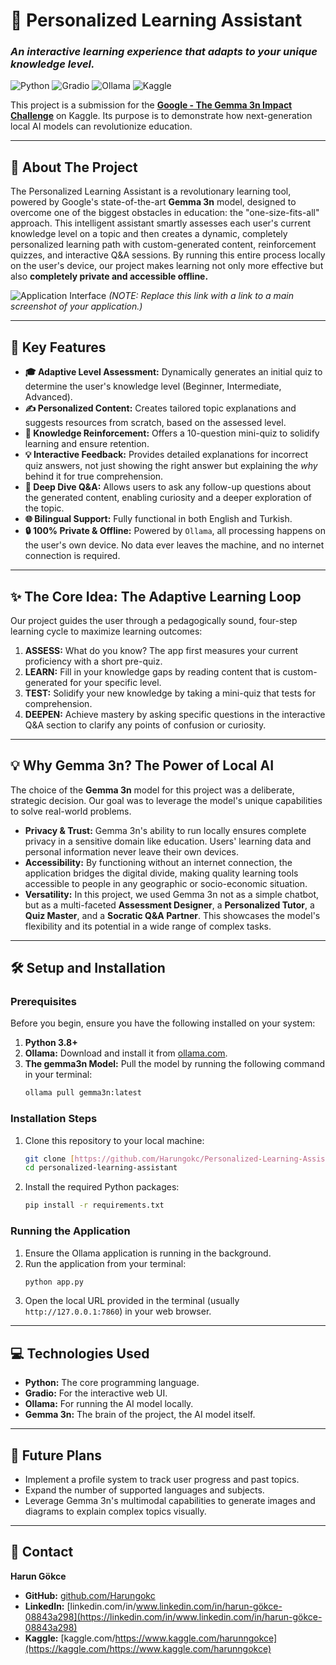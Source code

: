 # 🧠 Personalized Learning Assistant

### *An interactive learning experience that adapts to your unique knowledge level.*

![Python](https://img.shields.io/badge/Python-3.8%2B-blue?style=for-the-badge&logo=python)
![Gradio](https://img.shields.io/badge/Gradio-4.31-orange?style=for-the-badge)
![Ollama](https://img.shields.io/badge/Ollama-Local%20AI-lightgrey?style=for-the-badge)
![Kaggle](https://img.shields.io/badge/Kaggle-Gemma%203n%20Challenge-blue?style=for-the-badge&logo=kaggle)

This project is a submission for the **[Google - The Gemma 3n Impact Challenge](https://www.kaggle.com/competitions/google-gemma-3n-hackathon)** on Kaggle. Its purpose is to demonstrate how next-generation local AI models can revolutionize education.

---

## 📖 About The Project

The Personalized Learning Assistant is a revolutionary learning tool, powered by Google's state-of-the-art **Gemma 3n** model, designed to overcome one of the biggest obstacles in education: the "one-size-fits-all" approach. This intelligent assistant smartly assesses each user's current knowledge level on a topic and then creates a dynamic, completely personalized learning path with custom-generated content, reinforcement quizzes, and interactive Q&A sessions. By running this entire process locally on the user's device, our project makes learning not only more effective but also **completely private and accessible offline.**

![Application Interface](https://i.imgur.com/link-to-your-main-screenshot.png) 
*(NOTE: Replace this link with a link to a main screenshot of your application.)*

---

## 🚀 Key Features

* **🎓 Adaptive Level Assessment:** Dynamically generates an initial quiz to determine the user's knowledge level (Beginner, Intermediate, Advanced).
* **✍️ Personalized Content:** Creates tailored topic explanations and suggests resources from scratch, based on the assessed level.
* **🧩 Knowledge Reinforcement:** Offers a 10-question mini-quiz to solidify learning and ensure retention.
* **💡 Interactive Feedback:** Provides detailed explanations for incorrect quiz answers, not just showing the right answer but explaining the *why* behind it for true comprehension.
* **💭 Deep Dive Q&A:** Allows users to ask any follow-up questions about the generated content, enabling curiosity and a deeper exploration of the topic.
* **🌐 Bilingual Support:** Fully functional in both English and Turkish.
* **🔒 100% Private & Offline:** Powered by `Ollama`, all processing happens on the user's own device. No data ever leaves the machine, and no internet connection is required.

---

## ✨ The Core Idea: The Adaptive Learning Loop

Our project guides the user through a pedagogically sound, four-step learning cycle to maximize learning outcomes:

1.  **ASSESS:** What do you know? The app first measures your current proficiency with a short pre-quiz.
2.  **LEARN:** Fill in your knowledge gaps by reading content that is custom-generated for your specific level.
3.  **TEST:** Solidify your new knowledge by taking a mini-quiz that tests for comprehension.
4.  **DEEPEN:** Achieve mastery by asking specific questions in the interactive Q&A section to clarify any points of confusion or curiosity.

---

## 💡 Why Gemma 3n? The Power of Local AI

The choice of the **Gemma 3n** model for this project was a deliberate, strategic decision. Our goal was to leverage the model's unique capabilities to solve real-world problems.

* **Privacy & Trust:** Gemma 3n's ability to run locally ensures complete privacy in a sensitive domain like education. Users' learning data and personal information never leave their own devices.
* **Accessibility:** By functioning without an internet connection, the application bridges the digital divide, making quality learning tools accessible to people in any geographic or socio-economic situation.
* **Versatility:** In this project, we used Gemma 3n not as a simple chatbot, but as a multi-faceted **Assessment Designer**, a **Personalized Tutor**, a **Quiz Master**, and a **Socratic Q&A Partner**. This showcases the model's flexibility and its potential in a wide range of complex tasks.

---

## 🛠️ Setup and Installation

### Prerequisites
Before you begin, ensure you have the following installed on your system:

1.  **Python 3.8+**
2.  **Ollama:** Download and install it from [ollama.com](https://ollama.com/).
3.  **The gemma3n Model:** Pull the model by running the following command in your terminal:
    ```bash
    ollama pull gemma3n:latest
    ```

### Installation Steps

1.  Clone this repository to your local machine:
    ```bash
    git clone [https://github.com/Harungokc/Personalized-Learning-Assistant.git](https://github.com/Harungokc/Personalized-Learning-Assistant.git)
    cd personalized-learning-assistant
    ```
2.  Install the required Python packages:
    ```bash
    pip install -r requirements.txt
    ```

### Running the Application

1.  Ensure the Ollama application is running in the background.
2.  Run the application from your terminal:
    ```bash
    python app.py
    ```
3.  Open the local URL provided in the terminal (usually `http://127.0.0.1:7860`) in your web browser.

---

## 💻 Technologies Used

* **Python:** The core programming language.
* **Gradio:** For the interactive web UI.
* **Ollama:** For running the AI model locally.
* **Gemma 3n:** The brain of the project, the AI model itself.

---

## 🚀 Future Plans

* Implement a profile system to track user progress and past topics.
* Expand the number of supported languages and subjects.
* Leverage Gemma 3n's multimodal capabilities to generate images and diagrams to explain complex topics visually.

---

## 👤 Contact

**Harun Gökce**

* **GitHub:** [github.com/Harungokc](https://github.com/Harungokc)
* **LinkedIn:** [linkedin.com/in/www.linkedin.com/in/harun-gökce-08843a298](https://linkedin.com/in/www.linkedin.com/in/harun-gökce-08843a298)
* **Kaggle:** [kaggle.com/https://www.kaggle.com/harunngokce](https://kaggle.com/https://www.kaggle.com/harunngokce)
